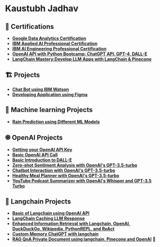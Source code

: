 # Kaustubh Jadhav

## 🏅 Certifications
- **[Google Data Analytics Certification](https://coursera.org/share/3a394bccfe6dd03f430544db5b9d7f35)**
- **[IBM Applied AI Professional Certification](https://coursera.org/share/8fb5fe00ab93bbc17c1a8d08bc4abdfc)**
- **[IBM AI Engineering Professional Certification](https://coursera.org/share/0ebd70b94a9f059bc690e5e1ed76feb1)**
- **[OpenAI API with Python Bootcamp: ChatGPT API, GPT-4, DALL-E](https://www.udemy.com/certificate/UC-ea392475-ba9a-452a-a3ce-15d946e0af7f/)**
- **[LangChain Mastery:Develop LLM Apps with LangChain & Pinecone](https://www.udemy.com/certificate/UC-abb72de7-6585-4f2a-a310-93cbb536bb72/)**

## 🏗 Projects

- **[Chat Bot using IBM Watson](https://github.com/Kaustubh174/ibm_chat_bot)**
- **[Developing Application using Figma](https://github.com/Kaustubh174/figma_project/blob/main/README.md)**

## 🤖 Machine learning Projects

- **[Rain Prediction using Different ML Models](https://github.com/Kaustubh174/Rain_prediction)**

## ֎ OpenAI Projects

- **[Getting your OpenAI API Key](https://github.com/Kaustubh174/genapikey)**
- **[Basic OpenAI API Call](https://github.com/Kaustubh174/Basic-OpenAI-API-call)**
- **[Basic Introduction to DALL-E](https://github.com/Kaustubh174/DALL_E_intro)**
- **[Zero-shot Sentiment Analysis with OpenAI's GPT-3.5-turbo](https://github.com/Kaustubh174/zero-shot_segment_analysis)**
- **[Chatbot Interaction with OpenAI's GPT-3.5-turbo](https://github.com/Kaustubh174/interactive_chatbot)**
- **[Healthy Meal Planner with OpenAI's GPT-3.5-turbo](https://github.com/Kaustubh174/Meal_planner)**
- **[YouTube Podcast Summarizer with OpenAI's Whisper and GPT-3.5 Turbo](https://github.com/Kaustubh174/Youtube_video_summary)**

## 🔗 Langchain Projects

- **[Basic of Langchain using OpenAI API](https://github.com/Kaustubh174/Basic_langchain)**
- **[LangChain Caching LLM Response](https://github.com/Kaustubh174/langchain_cache)**
- **[Enhanced Information Retrieval with Langchain, OpenAI, DuckDuckGo, Wikipedia, PythonREPL, and ReAct](https://github.com/Kaustubh174/ReAct_langchain)**
- **[Custom Memory ChatGPT with langchain](https://github.com/Kaustubh174/-Custom-Memory-ChatGPT-with-langchain)**
- **[RAG QnA Private Document using langchain, Pinecone and OpenAI](https://github.com/Kaustubh174/RAG-QnA-Private-Document-using-langchain-Pinecone-and-OpenAI)**
🤖 
